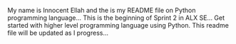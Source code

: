 My name is Innocent Ellah and the is my README file on Python programming language...
This is the beginning of Sprint 2 in ALX SE...
Get started with higher level programming language using Python. 
This readme file will be updated as I progress... 
